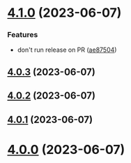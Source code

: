 # [4.1.0](https://github.com/bed-and-breakfast/templates-open-source/compare/v4.0.3...v4.1.0) (2023-06-07)


### Features

* don't run release on PR ([ae87504](https://github.com/bed-and-breakfast/templates-open-source/commit/ae8750456122e440655886329d1e958b61d55471))

## [4.0.3](https://github.com/bed-and-breakfast/templates-open-source/compare/v4.0.2...v4.0.3) (2023-06-07)

## [4.0.2](https://github.com/bed-and-breakfast/templates-open-source/compare/v4.0.1...v4.0.2) (2023-06-07)

## [4.0.1](https://github.com/bed-and-breakfast/templates-open-source/compare/v4.0.0...v4.0.1) (2023-06-07)

# [4.0.0](https://github.com/bed-and-breakfast/templates-open-source/compare/v3.0.0...v4.0.0) (2023-06-07)
